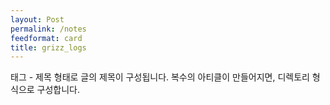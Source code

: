 ```yaml
---
layout: Post
permalink: /notes
feedformat: card
title: grizz_logs
---
```


태그 - 제목 형태로 글의 제목이 구성됩니다.
복수의 아티클이 만들어지면, 디렉토리 형식으로 구성합니다.
